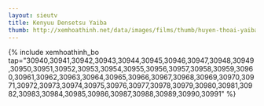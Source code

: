 ```yaml
---
layout: sieutv
title: Kenyuu Densetsu Yaiba
thumb: http://xemhoathinh.net/data/images/films/thumb/huyen-thoai-yaiba-kenyuu-densetsu-yaiba-1993.jpg
---
```

{% include xemhoathinh_bo tap="30940,30941,30942,30943,30944,30945,30946,30947,30948,30949,30950,30951,30952,30953,30954,30955,30956,30957,30958,30959,30960,30961,30962,30963,30964,30965,30966,30967,30968,30969,30970,30971,30972,30973,30974,30975,30976,30977,30978,30979,30980,30981,30982,30983,30984,30985,30986,30987,30988,30989,30990,30991" %} 
